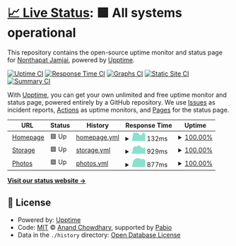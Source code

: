 # [📈 Live Status](https://status.deknoinarak.com): <!--live status--> **🟩 All systems operational**

This repository contains the open-source uptime monitor and status page for [Nonthapat Jamjai](https://status.deknoinarak.com), powered by [Upptime](https://github.com/upptime/upptime).

[![Uptime CI](https://github.com/deknoinarak/status/workflows/Uptime%20CI/badge.svg)](https://github.com/deknoinarak/status/actions?query=workflow%3A%22Uptime+CI%22)
[![Response Time CI](https://github.com/deknoinarak/status/workflows/Response%20Time%20CI/badge.svg)](https://github.com/deknoinarak/status/actions?query=workflow%3A%22Response+Time+CI%22)
[![Graphs CI](https://github.com/deknoinarak/status/workflows/Graphs%20CI/badge.svg)](https://github.com/deknoinarak/status/actions?query=workflow%3A%22Graphs+CI%22)
[![Static Site CI](https://github.com/deknoinarak/status/workflows/Static%20Site%20CI/badge.svg)](https://github.com/deknoinarak/status/actions?query=workflow%3A%22Static+Site+CI%22)
[![Summary CI](https://github.com/deknoinarak/status/workflows/Summary%20CI/badge.svg)](https://github.com/deknoinarak/status/actions?query=workflow%3A%22Summary+CI%22)

With [Upptime](https://upptime.js.org), you can get your own unlimited and free uptime monitor and status page, powered entirely by a GitHub repository. We use [Issues](https://github.com/deknoinarak/status/issues) as incident reports, [Actions](https://github.com/deknoinarak/status/actions) as uptime monitors, and [Pages](https://status.deknoinarak.com) for the status page.

<!--start: status pages-->
<!-- This summary is generated by Upptime (https://github.com/upptime/upptime) -->
<!-- Do not edit this manually, your changes will be overwritten -->
<!-- prettier-ignore -->
| URL | Status | History | Response Time | Uptime |
| --- | ------ | ------- | ------------- | ------ |
| <img alt="" src="https://icons.duckduckgo.com/ip3/www.deknoinarak.com.ico" height="13"> [Homepage](https://www.deknoinarak.com) | 🟩 Up | [homepage.yml](https://github.com/Deknoinarak/status/commits/HEAD/history/homepage.yml) | <details><summary><img alt="Response time graph" src="./graphs/homepage/response-time-week.png" height="20"> 132ms</summary><br><a href="https://status.deknoinarak.com/history/homepage"><img alt="Response time 146" src="https://img.shields.io/endpoint?url=https%3A%2F%2Fraw.githubusercontent.com%2FDeknoinarak%2Fstatus%2FHEAD%2Fapi%2Fhomepage%2Fresponse-time.json"></a><br><a href="https://status.deknoinarak.com/history/homepage"><img alt="24-hour response time 117" src="https://img.shields.io/endpoint?url=https%3A%2F%2Fraw.githubusercontent.com%2FDeknoinarak%2Fstatus%2FHEAD%2Fapi%2Fhomepage%2Fresponse-time-day.json"></a><br><a href="https://status.deknoinarak.com/history/homepage"><img alt="7-day response time 132" src="https://img.shields.io/endpoint?url=https%3A%2F%2Fraw.githubusercontent.com%2FDeknoinarak%2Fstatus%2FHEAD%2Fapi%2Fhomepage%2Fresponse-time-week.json"></a><br><a href="https://status.deknoinarak.com/history/homepage"><img alt="30-day response time 143" src="https://img.shields.io/endpoint?url=https%3A%2F%2Fraw.githubusercontent.com%2FDeknoinarak%2Fstatus%2FHEAD%2Fapi%2Fhomepage%2Fresponse-time-month.json"></a><br><a href="https://status.deknoinarak.com/history/homepage"><img alt="1-year response time 146" src="https://img.shields.io/endpoint?url=https%3A%2F%2Fraw.githubusercontent.com%2FDeknoinarak%2Fstatus%2FHEAD%2Fapi%2Fhomepage%2Fresponse-time-year.json"></a></details> | <details><summary><a href="https://status.deknoinarak.com/history/homepage">100.00%</a></summary><a href="https://status.deknoinarak.com/history/homepage"><img alt="All-time uptime 100.00%" src="https://img.shields.io/endpoint?url=https%3A%2F%2Fraw.githubusercontent.com%2FDeknoinarak%2Fstatus%2FHEAD%2Fapi%2Fhomepage%2Fuptime.json"></a><br><a href="https://status.deknoinarak.com/history/homepage"><img alt="24-hour uptime 100.00%" src="https://img.shields.io/endpoint?url=https%3A%2F%2Fraw.githubusercontent.com%2FDeknoinarak%2Fstatus%2FHEAD%2Fapi%2Fhomepage%2Fuptime-day.json"></a><br><a href="https://status.deknoinarak.com/history/homepage"><img alt="7-day uptime 100.00%" src="https://img.shields.io/endpoint?url=https%3A%2F%2Fraw.githubusercontent.com%2FDeknoinarak%2Fstatus%2FHEAD%2Fapi%2Fhomepage%2Fuptime-week.json"></a><br><a href="https://status.deknoinarak.com/history/homepage"><img alt="30-day uptime 100.00%" src="https://img.shields.io/endpoint?url=https%3A%2F%2Fraw.githubusercontent.com%2FDeknoinarak%2Fstatus%2FHEAD%2Fapi%2Fhomepage%2Fuptime-month.json"></a><br><a href="https://status.deknoinarak.com/history/homepage"><img alt="1-year uptime 100.00%" src="https://img.shields.io/endpoint?url=https%3A%2F%2Fraw.githubusercontent.com%2FDeknoinarak%2Fstatus%2FHEAD%2Fapi%2Fhomepage%2Fuptime-year.json"></a></details>
| <img alt="" src="https://icons.duckduckgo.com/ip3/nc.deknoinarak.com.ico" height="13"> [Storage](https://nc.deknoinarak.com/cron.php) | 🟩 Up | [storage.yml](https://github.com/Deknoinarak/status/commits/HEAD/history/storage.yml) | <details><summary><img alt="Response time graph" src="./graphs/storage/response-time-week.png" height="20"> 929ms</summary><br><a href="https://status.deknoinarak.com/history/storage"><img alt="Response time 1769" src="https://img.shields.io/endpoint?url=https%3A%2F%2Fraw.githubusercontent.com%2FDeknoinarak%2Fstatus%2FHEAD%2Fapi%2Fstorage%2Fresponse-time.json"></a><br><a href="https://status.deknoinarak.com/history/storage"><img alt="24-hour response time 877" src="https://img.shields.io/endpoint?url=https%3A%2F%2Fraw.githubusercontent.com%2FDeknoinarak%2Fstatus%2FHEAD%2Fapi%2Fstorage%2Fresponse-time-day.json"></a><br><a href="https://status.deknoinarak.com/history/storage"><img alt="7-day response time 929" src="https://img.shields.io/endpoint?url=https%3A%2F%2Fraw.githubusercontent.com%2FDeknoinarak%2Fstatus%2FHEAD%2Fapi%2Fstorage%2Fresponse-time-week.json"></a><br><a href="https://status.deknoinarak.com/history/storage"><img alt="30-day response time 942" src="https://img.shields.io/endpoint?url=https%3A%2F%2Fraw.githubusercontent.com%2FDeknoinarak%2Fstatus%2FHEAD%2Fapi%2Fstorage%2Fresponse-time-month.json"></a><br><a href="https://status.deknoinarak.com/history/storage"><img alt="1-year response time 1769" src="https://img.shields.io/endpoint?url=https%3A%2F%2Fraw.githubusercontent.com%2FDeknoinarak%2Fstatus%2FHEAD%2Fapi%2Fstorage%2Fresponse-time-year.json"></a></details> | <details><summary><a href="https://status.deknoinarak.com/history/storage">100.00%</a></summary><a href="https://status.deknoinarak.com/history/storage"><img alt="All-time uptime 78.27%" src="https://img.shields.io/endpoint?url=https%3A%2F%2Fraw.githubusercontent.com%2FDeknoinarak%2Fstatus%2FHEAD%2Fapi%2Fstorage%2Fuptime.json"></a><br><a href="https://status.deknoinarak.com/history/storage"><img alt="24-hour uptime 100.00%" src="https://img.shields.io/endpoint?url=https%3A%2F%2Fraw.githubusercontent.com%2FDeknoinarak%2Fstatus%2FHEAD%2Fapi%2Fstorage%2Fuptime-day.json"></a><br><a href="https://status.deknoinarak.com/history/storage"><img alt="7-day uptime 100.00%" src="https://img.shields.io/endpoint?url=https%3A%2F%2Fraw.githubusercontent.com%2FDeknoinarak%2Fstatus%2FHEAD%2Fapi%2Fstorage%2Fuptime-week.json"></a><br><a href="https://status.deknoinarak.com/history/storage"><img alt="30-day uptime 100.00%" src="https://img.shields.io/endpoint?url=https%3A%2F%2Fraw.githubusercontent.com%2FDeknoinarak%2Fstatus%2FHEAD%2Fapi%2Fstorage%2Fuptime-month.json"></a><br><a href="https://status.deknoinarak.com/history/storage"><img alt="1-year uptime 78.27%" src="https://img.shields.io/endpoint?url=https%3A%2F%2Fraw.githubusercontent.com%2FDeknoinarak%2Fstatus%2FHEAD%2Fapi%2Fstorage%2Fuptime-year.json"></a></details>
| <img alt="" src="https://icons.duckduckgo.com/ip3/immich.deknoinarak.com.ico" height="13"> [Photos](https://immich.deknoinarak.com) | 🟩 Up | [photos.yml](https://github.com/Deknoinarak/status/commits/HEAD/history/photos.yml) | <details><summary><img alt="Response time graph" src="./graphs/photos/response-time-week.png" height="20"> 877ms</summary><br><a href="https://status.deknoinarak.com/history/photos"><img alt="Response time 819" src="https://img.shields.io/endpoint?url=https%3A%2F%2Fraw.githubusercontent.com%2FDeknoinarak%2Fstatus%2FHEAD%2Fapi%2Fphotos%2Fresponse-time.json"></a><br><a href="https://status.deknoinarak.com/history/photos"><img alt="24-hour response time 735" src="https://img.shields.io/endpoint?url=https%3A%2F%2Fraw.githubusercontent.com%2FDeknoinarak%2Fstatus%2FHEAD%2Fapi%2Fphotos%2Fresponse-time-day.json"></a><br><a href="https://status.deknoinarak.com/history/photos"><img alt="7-day response time 877" src="https://img.shields.io/endpoint?url=https%3A%2F%2Fraw.githubusercontent.com%2FDeknoinarak%2Fstatus%2FHEAD%2Fapi%2Fphotos%2Fresponse-time-week.json"></a><br><a href="https://status.deknoinarak.com/history/photos"><img alt="30-day response time 852" src="https://img.shields.io/endpoint?url=https%3A%2F%2Fraw.githubusercontent.com%2FDeknoinarak%2Fstatus%2FHEAD%2Fapi%2Fphotos%2Fresponse-time-month.json"></a><br><a href="https://status.deknoinarak.com/history/photos"><img alt="1-year response time 819" src="https://img.shields.io/endpoint?url=https%3A%2F%2Fraw.githubusercontent.com%2FDeknoinarak%2Fstatus%2FHEAD%2Fapi%2Fphotos%2Fresponse-time-year.json"></a></details> | <details><summary><a href="https://status.deknoinarak.com/history/photos">100.00%</a></summary><a href="https://status.deknoinarak.com/history/photos"><img alt="All-time uptime 95.19%" src="https://img.shields.io/endpoint?url=https%3A%2F%2Fraw.githubusercontent.com%2FDeknoinarak%2Fstatus%2FHEAD%2Fapi%2Fphotos%2Fuptime.json"></a><br><a href="https://status.deknoinarak.com/history/photos"><img alt="24-hour uptime 100.00%" src="https://img.shields.io/endpoint?url=https%3A%2F%2Fraw.githubusercontent.com%2FDeknoinarak%2Fstatus%2FHEAD%2Fapi%2Fphotos%2Fuptime-day.json"></a><br><a href="https://status.deknoinarak.com/history/photos"><img alt="7-day uptime 100.00%" src="https://img.shields.io/endpoint?url=https%3A%2F%2Fraw.githubusercontent.com%2FDeknoinarak%2Fstatus%2FHEAD%2Fapi%2Fphotos%2Fuptime-week.json"></a><br><a href="https://status.deknoinarak.com/history/photos"><img alt="30-day uptime 100.00%" src="https://img.shields.io/endpoint?url=https%3A%2F%2Fraw.githubusercontent.com%2FDeknoinarak%2Fstatus%2FHEAD%2Fapi%2Fphotos%2Fuptime-month.json"></a><br><a href="https://status.deknoinarak.com/history/photos"><img alt="1-year uptime 95.19%" src="https://img.shields.io/endpoint?url=https%3A%2F%2Fraw.githubusercontent.com%2FDeknoinarak%2Fstatus%2FHEAD%2Fapi%2Fphotos%2Fuptime-year.json"></a></details>

<!--end: status pages-->

[**Visit our status website →**](https://status.deknoinarak.com)

## 📄 License

- Powered by: [Upptime](https://github.com/upptime/upptime)
- Code: [MIT](./LICENSE) © [Anand Chowdhary](https://anandchowdhary.com), supported by [Pabio](https://pabio.com)
- Data in the `./history` directory: [Open Database License](https://opendatacommons.org/licenses/odbl/1-0/)
